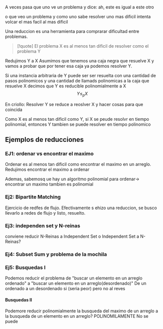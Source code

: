 A veces pasa que uno ve un problema y dice: ah, este es igual a este otro 

o que veo un problema y como uno sabe resolver uno mas dificil intenta volcar el mas facil al mas dificil


Una reduccion es una herramienta para comprarar dificultad entre problemas. 

>[!quote] El problema X es al menos tan dificil de resolver como el problema Y

Redujimos Y a X
Asumimos que tenemos una caja negra que resuelve X y vamos a probar que por tener esa caja ya podemos resolver Y.

Si una instancia arbitraria de Y puede ser ser resuelta con una cantidad de pasos polinomicos y una cantidad de llamads polinomicas a la caja que resuelve X decimos que Y es reducible polinomialmente a X 
$$Y \leq_{p}X$$

En criollo: Resolver Y se reduce a reoslver X y hacer cosas para que coincida


Como X es al menos tan dificil como Y, si X se peude resolvr en tiempo polinomial, entonces Y tambien se puede resolver en tiempo polinomico

## Ejemplos de reducciones
### EJ1: ordenar vs encontrar el maximo 
Ordenar es al menos tan dificil como encontrar el maximo en un arreglo. Redujimos encontrar el maximo a ordenar

Ademas, sabemosq ue hay un algoritmo polinomial para ordenar-> encontrar un maximo tambien es polinomial

### Ej2: Bipartite Matching 
Ejercicio de redfes de flujo. Efectivamente s ehizo una reduccion, se busco llevarlo a redes de flujo y listo, resuelto. 

### Ej3: independen set y N-reinas
conviene reducir N-Reinas a Independent Set o Independent Set a N-Reinas?


### Ej4: Subset Sum y problema de la mochila

### Ej5: Busquedas I 
Podemos reducir el problema de "buscar un elemento en un arreglo ordenado" a "buscar un elemento en un arreglo(desordenado)"
De un ordenado a un desordenado si (seria peor) pero no al reves
#### Busquedas II 
Podemore reducir polinomialmente la busqueda del maximo de un arreglo a la busqueda de un elemento en un arreglo?
POLINOMILAMENTE No se puede 